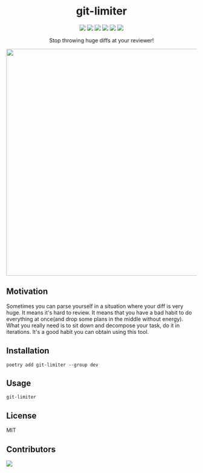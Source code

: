 
<h1 align="center">
 git-limiter
</h1>

<p align="center">

<img src="https://codecov.io/gh/skonik/git-limiter/branch/main/graph/badge.svg?token=3IAOQBZRC0">
<img src="https://github.com/skonik/git-limiter/actions/workflows/test.yml/badge.svg">
<img src="https://results.pre-commit.ci/badge/github/skonik/git-limiter/main.svg">
<img src="https://img.shields.io/badge/python-3.8-blue.svg">
<img src="https://img.shields.io/badge/code%20style-black-000000.svg">
<img src="https://img.shields.io/badge/License-MIT-yellow.svg">

</p>


<p align="center">
  Stop throwing huge diffs at your reviewer!


</p>

<p align="center">
 <a href=https://asciinema.org/a/vFSqDn1xYykAPSBhaBcvzrY8s>
  <img src=https://user-images.githubusercontent.com/50069473/230719851-c6839a73-97b1-4eae-8b7a-d18c37aa1575.gif width=600>
 </a>
</p>




## Motivation
Sometimes you can parse yourself in a situation where your diff is very huge.
It means it's hard to review. It means that you have a bad habit to do everything at once(and drop some plans in the middle without energy).
What you really need is to sit down and decompose your task, do it in iterations. It's a good habit you can obtain using this tool. 

## Installation

```console
poetry add git-limiter --group dev
```

## Usage

```console
git-limiter
```



## License
MIT

## Contributors

<a href="https://github.com/skonik/git-limiter/graphs/contributors">
  <img src="https://contrib.rocks/image?repo=skonik/git-limiter" />
</a>

